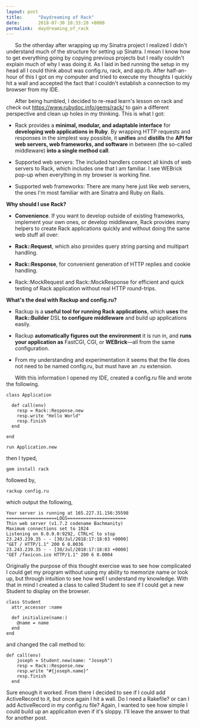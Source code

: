 ```yaml
---
layout: post
title:      "Daydreaming of Rack"
date:       2018-07-30 18:33:28 +0000
permalink:  daydreaming_of_rack
---
```



&nbsp;&nbsp;&nbsp;&nbsp;&nbsp;&nbsp;So the otherday after wrapping up my Sinatra project I realized I didn't understand much of the structure for setting up Sinatra. I mean I know how to get everything going by copying previous projects but I really couldn't explain much of why I was doing it. As I laid in bed running the setup in my head all I could think about was config.ru, rack, and app.rb. After half-an-hour of this I got on my computer and tried to execute my thoughts I quickly hit a wall and accepted the fact that I couldn't establish a connection to my browser from my IDE. 

&nbsp;&nbsp;&nbsp;&nbsp;&nbsp;&nbsp;After being humbled, I decided to re-read learn's lesson on rack and check out https://www.rubydoc.info/gems/rack/ to gain a different perspective and clean up holes in my thinking. This is what I got:

* Rack provides a **minimal, modular, and adaptable interface** for **developing web applications in Ruby**. By wrapping HTTP requests and responses in the simplest way possible, it **unifies** and **distills** the **API for web servers, web frameworks, and software** in between (the so-called middleware) **into a single method call**.

* Supported web servers:  The included handlers connect all kinds of web servers to Rack, which includes one that I am familiar. I see WEBrick pop-up when everything in my browser is working fine. 

* Supported web frameworks: There are many here just like web servers, the ones I'm most familiar with are Sinatra and Ruby on Rails.  

**Why should I use Rack?**

* **Convenience**. If you want to develop outside of existing frameworks, implement your own ones, or develop middleware, Rack provides many helpers to create Rack applications quickly and without doing the same web stuff all over:

* **Rack::Request**, which also provides query string parsing and multipart handling.

* **Rack::Response**, for convenient generation of HTTP replies and cookie handling.

* Rack::MockRequest and Rack::MockResponse for efficient and quick testing of Rack application without real HTTP round-trips.

**What's the deal with Rackup and config.ru?**

* Rackup is a **useful tool for running Rack applications**, which **uses** the **Rack::Builder** DSL **to configure middleware** and build up applications easily.

* Rackup **automatically figures out the environment** it is run in, and **runs your application as** FastCGI, CGI, or **WEBrick**—all from the same configuration.

* From my understanding and experimentation it seems that the file does not need to be named config.ru, but must have an .ru extension. 

&nbsp;&nbsp;&nbsp;&nbsp;&nbsp;&nbsp;With this information I opened my IDE, created a config.ru file and wrote the following. 

```
class Application

  def call(env)
    resp = Rack::Response.new
    resp.write "Hello World"
    resp.finish
  end

end

run Application.new
```

then I typed, 

```
gem install rack
```

followed by,

```
rackup config.ru
```

which output the following,

```
Your server is running at 165.227.31.156:35598
===================LOGS======================
Thin web server (v1.7.2 codename Bachmanity)
Maximum connections set to 1024
Listening on 0.0.0.0:9292, CTRL+C to stop
23.243.239.35 - - [30/Jul/2018:17:18:03 +0000] 
"GET / HTTP/1.1" 200 6 0.0036
23.243.239.35 - - [30/Jul/2018:17:18:03 +0000] 
"GET /favicon.ico HTTP/1.1" 200 6 0.0004
```

Originally the purpose of this thought exercise was to see how complicated I could get my program without using my ability to memorize name or look up, but through intuition to see how well I understand my knowledge. With that in mind I created a class to called Student to see if I could get a new Student to display on the browser. 

```
class Student
  attr_accessor :name

  def initialize(name:)
    @name = name
  end
end
```

and changed the call method to:

```
def call(env)
    joseph = Student.new(name: "Joseph")
    resp = Rack::Response.new
    resp.write "#{joseph.name}"
    resp.finish
  end
```

Sure enough it worked. From there I decided to see if I could add ActiveRecord to it, but once again I hit a wall. Do I need a Rakefile? or can I add ActiveRecord in my config.ru file? Again, I wanted to see how simple I could build up an applicaiton even if it's sloppy. I'll leave the answer to that for another post.





